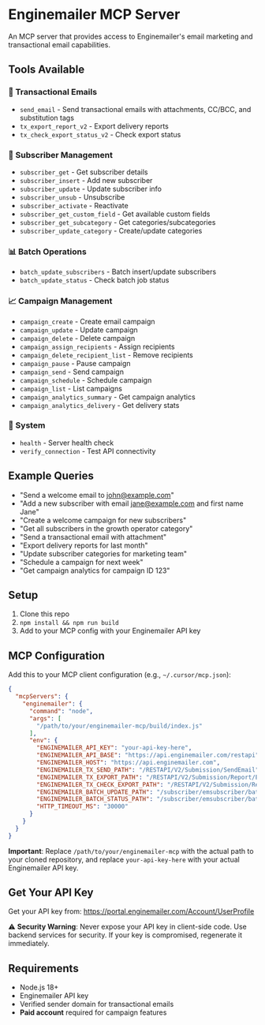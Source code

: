 # Enginemailer MCP Server

An MCP server that provides access to Enginemailer's email marketing and transactional email capabilities.

## Tools Available

### 📧 Transactional Emails
- `send_email` - Send transactional emails with attachments, CC/BCC, and substitution tags
- `tx_export_report_v2` - Export delivery reports
- `tx_check_export_status_v2` - Check export status

### 👥 Subscriber Management
- `subscriber_get` - Get subscriber details
- `subscriber_insert` - Add new subscriber
- `subscriber_update` - Update subscriber info
- `subscriber_unsub` - Unsubscribe
- `subscriber_activate` - Reactivate
- `subscriber_get_custom_field` - Get available custom fields
- `subscriber_get_subcategory` - Get categories/subcategories
- `subscriber_update_category` - Create/update categories

### 📊 Batch Operations
- `batch_update_subscribers` - Batch insert/update subscribers
- `batch_update_status` - Check batch job status

### 📈 Campaign Management
- `campaign_create` - Create email campaign
- `campaign_update` - Update campaign
- `campaign_delete` - Delete campaign
- `campaign_assign_recipients` - Assign recipients
- `campaign_delete_recipient_list` - Remove recipients
- `campaign_pause` - Pause campaign
- `campaign_send` - Send campaign
- `campaign_schedule` - Schedule campaign
- `campaign_list` - List campaigns
- `campaign_analytics_summary` - Get campaign analytics
- `campaign_analytics_delivery` - Get delivery stats

### 🔧 System
- `health` - Server health check
- `verify_connection` - Test API connectivity

## Example Queries

- "Send a welcome email to john@example.com"
- "Add a new subscriber with email jane@example.com and first name Jane"
- "Create a welcome campaign for new subscribers"
- "Get all subscribers in the growth operator category"
- "Send a transactional email with attachment"
- "Export delivery reports for last month"
- "Update subscriber categories for marketing team"
- "Schedule a campaign for next week"
- "Get campaign analytics for campaign ID 123"

## Setup

1. Clone this repo
2. `npm install && npm run build`
3. Add to your MCP config with your Enginemailer API key

## MCP Configuration

Add this to your MCP client configuration (e.g., `~/.cursor/mcp.json`):

```json
{
  "mcpServers": {
    "enginemailer": {
      "command": "node",
      "args": [
        "/path/to/your/enginemailer-mcp/build/index.js"
      ],
      "env": {
        "ENGINEMAILER_API_KEY": "your-api-key-here",
        "ENGINEMAILER_API_BASE": "https://api.enginemailer.com/restapi",
        "ENGINEMAILER_HOST": "https://api.enginemailer.com",
        "ENGINEMAILER_TX_SEND_PATH": "/RESTAPI/V2/Submission/SendEmail",
        "ENGINEMAILER_TX_EXPORT_PATH": "/RESTAPI/V2/Submission/Report/Export",
        "ENGINEMAILER_TX_CHECK_EXPORT_PATH": "/RESTAPI/V2/Submission/Report/CheckExport",
        "ENGINEMAILER_BATCH_UPDATE_PATH": "/subscriber/emsubscriber/batchUpdateSubscribers",
        "ENGINEMAILER_BATCH_STATUS_PATH": "/subscriber/emsubscriber/batchUpdateStatus",
        "HTTP_TIMEOUT_MS": "30000"
      }
    }
  }
}
```

**Important**: Replace `/path/to/your/enginemailer-mcp` with the actual path to your cloned repository, and replace `your-api-key-here` with your actual Enginemailer API key.

## Get Your API Key

Get your API key from: https://portal.enginemailer.com/Account/UserProfile

⚠️ **Security Warning**: Never expose your API key in client-side code. Use backend services for security. If your key is compromised, regenerate it immediately.

## Requirements
- Node.js 18+
- Enginemailer API key
- Verified sender domain for transactional emails
- **Paid account** required for campaign features
